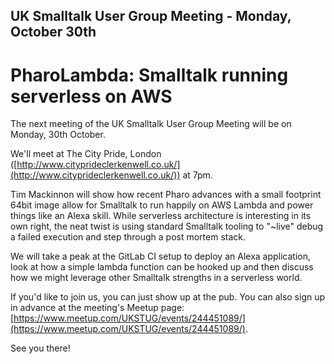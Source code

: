 ## UK Smalltalk User Group Meeting - Monday, October 30th

# PharoLambda: Smalltalk running serverless on AWS


The next meeting of the UK Smalltalk User Group Meeting will be on Monday, 30th October.

We'll meet at The City Pride, London ([http://www.cityprideclerkenwell.co.uk/](http://www.cityprideclerkenwell.co.uk/)) at 7pm.

Tim Mackinnon will show how recent Pharo advances with a small footprint 64bit image allow for Smalltalk to run happily on AWS Lambda and power things like an Alexa skill. While serverless architecture is interesting in its own right, the neat twist is using standard Smalltalk tooling to "~live" debug a failed execution and step through a post mortem stack.

We will take a peak at the GitLab CI setup to deploy an Alexa application, look at how a simple lambda function can be hooked up and then discuss how we might leverage other Smalltalk strengths in a serverless world.

If you'd like to join us, you can just show up at the pub. You can also sign up in advance at the meeting's Meetup page: [https://www.meetup.com/UKSTUG/events/244451089/](https://www.meetup.com/UKSTUG/events/244451089/).

See you there!
